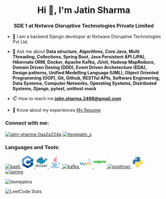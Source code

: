 <h1 align="center">Hi 👋, I'm Jatin Sharma</h1>
<h3 align="center">SDE 1 at Nxtwve Disruptive Technologies Private Limited</h3>

- 🔭 I am a backend Django developer at Nxtwave Disruptive Technologies Pvt Ltd.

- 💬 Ask me about **Data structure, Algorithms, Core Java, Multi Threading, Collections, Spring Boot, Java Persistent API (JPA), Hibernate ORM, Docker, Apache Kafka, JUnit, Hadoop MapReduce, Domain Driven Desing (DDD), Event Driven Archetecture (EDA), Design patterns, Unified Modelling Language (UML), Object Oriented Programming (OOP), Git, Github, RESTful APIs, Software Engineering, Data Systems, Computer Networks, Operating Systems, Distributed Systems, Django, pytest, unittest.mock**

- 📫 How to reach me **jatin.sharma.2498@gmail.com**

- 📄 Know about my experiences [My Resume](https://drive.google.com/drive/folders/1oHsF4MViHf46VvEWo_o5iTRgc0q7v350?usp=drive_link)

<h3 align="left">Connect with me:</h3>
<p align="left">
<a href="https://linkedin.com/in/jatin-sharma-0aa2a224a" target="blank"><img align="center" src="https://raw.githubusercontent.com/rahuldkjain/github-profile-readme-generator/master/src/images/icons/Social/linked-in-alt.svg" alt="jatin-sharma-0aa2a224a" height="30" width="40" /></a>
<a href="https://www.leetcode.com/itsmejatin_s" target="blank"><img align="center" src="https://raw.githubusercontent.com/rahuldkjain/github-profile-readme-generator/master/src/images/icons/Social/leet-code.svg" alt="itsmejatin_s" height="30" width="40" /></a>
</p>

<h3 align="left">Languages and Tools:</h3>
<p align="left"> <a href="https://www.gnu.org/software/bash/" target="_blank" rel="noreferrer"> <img src="https://www.vectorlogo.zone/logos/gnu_bash/gnu_bash-icon.svg" alt="bash" width="40" height="40"/> </a> <a href="https://www.w3schools.com/cpp/" target="_blank" rel="noreferrer"> <img src="https://raw.githubusercontent.com/devicons/devicon/master/icons/cplusplus/cplusplus-original.svg" alt="cplusplus" width="40" height="40"/> </a> <a href="https://www.docker.com/" target="_blank" rel="noreferrer"> <img src="https://raw.githubusercontent.com/devicons/devicon/master/icons/docker/docker-original-wordmark.svg" alt="docker" width="40" height="40"/> </a> <a href="https://www.java.com" target="_blank" rel="noreferrer"> <img src="https://raw.githubusercontent.com/devicons/devicon/master/icons/java/java-original.svg" alt="java" width="40" height="40"/> </a> <a href="https://kafka.apache.org/" target="_blank" rel="noreferrer"> <img src="https://www.vectorlogo.zone/logos/apache_kafka/apache_kafka-icon.svg" alt="kafka" width="40" height="40"/> </a> <a href="https://www.mysql.com/" target="_blank" rel="noreferrer"> <img src="https://raw.githubusercontent.com/devicons/devicon/master/icons/mysql/mysql-original-wordmark.svg" alt="mysql" width="40" height="40"/> </a> <a href="https://www.nginx.com" target="_blank" rel="noreferrer"> <img src="https://raw.githubusercontent.com/devicons/devicon/master/icons/nginx/nginx-original.svg" alt="nginx" width="40" height="40"/> </a> <a href="https://postman.com" target="_blank" rel="noreferrer"> <img src="https://www.vectorlogo.zone/logos/getpostman/getpostman-icon.svg" alt="postman" width="40" height="40"/> </a> <a href="https://www.python.org" target="_blank" rel="noreferrer"> <img src="https://raw.githubusercontent.com/devicons/devicon/master/icons/python/python-original.svg" alt="python" width="40" height="40"/> </a> <a href="https://spring.io/" target="_blank" rel="noreferrer"> <img src="https://www.vectorlogo.zone/logos/springio/springio-icon.svg" alt="spring" width="40" height="40"/> </a> </p>

<p><img align="center" src="https://github-readme-stats.vercel.app/api/top-langs?username=itsmejatins&show_icons=true&locale=en&layout=compact" alt="itsmejatins" /></p>


![LeetCode Stats](https://leetcard.jacoblin.cool/itsmejatin_s?theme=light&font=Abhaya%20Libre&ext=contest)
